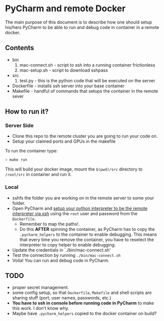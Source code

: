 # PyCharm and remote Docker
The main purpose of this document is to describe how one should setup his/hers PyCharm to be able to run and debug code in container in a remote docker.

## Contents
* bin
    1. mac-connect.sh - script to ssh into a running container frictionless
    2. mac-setup.sh   - script to download sshpass 
* src
    1. test.py - this is the python code that will be executed on the server
* Dockerfile - installs ssh server into your base container
* Makefile - handful of commands that setups the container in the remote sever

## How to run it?
### Server Side
* Clone this repo to the remote cluster you are going to run your code on.
* Setup your claimed ports and GPUs in the makefile

To run the container type:
```bash
> make run
```
This will build your docker image, mount the `$(pwd)/src` directory to `/root/src` in container and run it.

### Local
* sshfs the folder you are working on in the remote server to some your folder. 
* Open PyCharm and [setup your python interpreter to be the remote interpreter via ssh](https://www.jetbrains.com/help/pycharm/configuring-remote-interpreters-via-ssh.html) using the `root` user and password from the `Dockerfile`. 
    * Remember to map the paths!. 
    * Do this **AFTER** spinning the container, as PyCharm has to copy the `.pycharm_helpers` to the container to enable debugging. This means that every time you remove the container, you have to reselect the interpreter to copy helper to enable debugging. 
* Update the credentials in `./bin/mac-connect.sh' 
* Test the connection by running `./bin/mac-connect.sh`
* Voila! You can run and debug code in PyCharm.

## TODO
* proper secret management. 
* some config setup, so that `Dockerfile`, `Makefile` and shell scripts are sharing stuff (port, user names, passwords, etc.)
* **You have to ssh in console before running code in PyCharm** to make this work. I don't know why.
* Maybe have `.pycharm_helpers` copied to the docker container on build?
